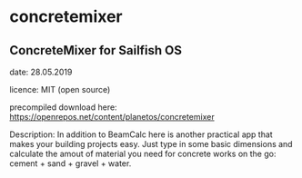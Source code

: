 # concretemixer

ConcreteMixer for Sailfish OS
------------------------------
date: 28.05.2019

licence: MIT (open source)

precompiled download here: https://openrepos.net/content/planetos/concretemixer


Description:
In addition to BeamCalc here is another practical app that makes your building projects easy. Just type in some basic dimensions and calculate the amout of material you need for concrete works on the go: cement + sand + gravel + water.
